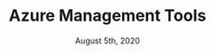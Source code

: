 ---
title: "Azure Management Tools"
date: "August 5th, 2020"
description: "Azure management tools brief overview"
link: "https://medium.com/@ianodad/azure-management-tools-1ce9541dbbc9"
image: " "
---